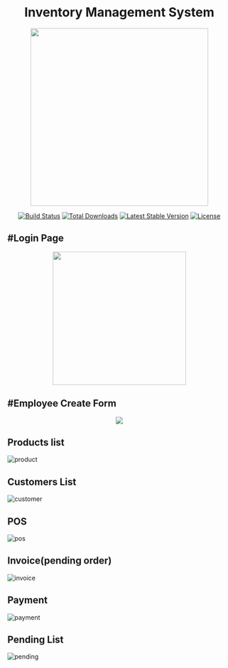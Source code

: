 <h1 align="center">Inventory Management System</h1>

<p align="center"><a href="https://laravel.com" target="_blank"><img src="https://raw.githubusercontent.com/laravel/art/master/logo-lockup/5%20SVG/2%20CMYK/1%20Full%20Color/laravel-logolockup-cmyk-red.svg" width="400"></a></p>

<p align="center">
<a href="https://travis-ci.org/laravel/framework"><img src="https://travis-ci.org/laravel/framework.svg" alt="Build Status"></a>
<a href="https://packagist.org/packages/laravel/framework"><img src="https://img.shields.io/packagist/dt/laravel/framework" alt="Total Downloads"></a>
<a href="https://packagist.org/packages/laravel/framework"><img src="https://img.shields.io/packagist/v/laravel/framework" alt="Latest Stable Version"></a>
<a href="https://packagist.org/packages/laravel/framework"><img src="https://img.shields.io/packagist/l/laravel/framework" alt="License"></a>
</p>

## #Login Page

<p align="center">
<img width="300px" height="300px" src="https://user-images.githubusercontent.com/80118217/182118383-90cdb0e7-0458-44fc-86b7-f829c73d1014.JPG"/>
</p>


## #Employee Create Form

<p align="center">
<img src="https://user-images.githubusercontent.com/80118217/182120495-eabeb2bb-f6c9-4f48-94e2-6a3c65a14156.JPG">
</p>

## Products list
![product](https://user-images.githubusercontent.com/80118217/183303865-618e7f5d-dc84-4529-b332-de33bf7bc944.JPG)

## Customers List

![customer](https://user-images.githubusercontent.com/80118217/183304071-c1bf2d14-9fdd-49de-89e0-65a67076ba22.JPG)

##  POS

![pos](https://user-images.githubusercontent.com/80118217/184341604-8765ef84-8776-4111-a197-766544b887ca.JPG)

## Invoice(pending order)

![invoice](https://user-images.githubusercontent.com/80118217/184342103-5dede9cb-9515-40aa-8ce1-04dce3b95656.JPG)

## Payment

![payment](https://user-images.githubusercontent.com/80118217/184342297-a724a42d-47cc-4f0c-a98b-1d8f21fdad0a.JPG)

## Pending List

![pending](https://user-images.githubusercontent.com/80118217/184342476-c1f03518-7b6c-4b5d-99a6-550dd0a58d10.JPG)

